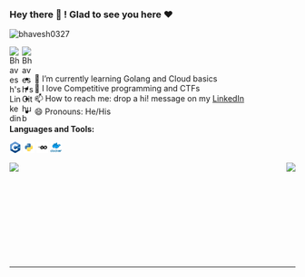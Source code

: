 <!--
**Bhavesh0327/Bhavesh0327** is a ✨ _special_ ✨ repository because its `README.md` (this file) appears on your GitHub profile.

Here are some ideas to get you started:

- 🔭 I’m currently working on ...
- 🌱 I’m currently learning ...
- 👯 I’m looking to collaborate on ...
- 🤔 I’m looking for help with ...
- 💬 Ask me about ...
- 📫 How to reach me: ...
- 😄 Pronouns: ...
- ⚡ Fun fact: ...
-->

### Hey there :wave: ! Glad to see you here :heart:
<p align="left"> <img src="https://komarev.com/ghpvc/?username=bhavesh0327&label=Views&color=blue&style=plastic" alt="bhavesh0327" /> </p>


<a href="https://www.linkedin.com/in/bhavesh-mandhan-833612b1/">
  <img align="left" alt="Bhavesh's Linkedin" width="22px" src="https://cdn.jsdelivr.net/npm/simple-icons@v3/icons/linkedin.svg" />
</a>
<a href="https://github.com/Bhavesh0327">
  <img align="left" alt="Bhavesh's Github" width="22px" src="https://cdn.jsdelivr.net/npm/simple-icons@v3/icons/github.svg" />
</a>

<br/>
<br/>


- 🌱 I’m currently learning Golang and Cloud basics
- 🌱 I love Competitive programming and CTFs
- 📫 How to reach me: drop a hi! message on my [LinkedIn](https://www.linkedin.com/in/bhavesh-mandhan-833612b1/)
- 😄 Pronouns: He/His

**Languages and Tools:**  

<code><img height="20" src="https://raw.githubusercontent.com/github/explore/80688e429a7d4ef2fca1e82350fe8e3517d3494d/topics/cpp/cpp.png"></code>
<code><img height="20" src="https://raw.githubusercontent.com/github/explore/80688e429a7d4ef2fca1e82350fe8e3517d3494d/topics/python/python.png"></code>
<code><img height="20" src="https://raw.githubusercontent.com/github/explore/80688e429a7d4ef2fca1e82350fe8e3517d3494d/topics/go/go.png"></code>
<code><img height="20" src="https://raw.githubusercontent.com/github/explore/80688e429a7d4ef2fca1e82350fe8e3517d3494d/topics/docker/docker.png"></code>


<img align="left" height=180em src="https://github-readme-stats.vercel.app/api/top-langs/?username=Bhavesh0327&theme=vue&hide=css,tcl,html"></img>
<img align="right" height=180em src="https://github-readme-stats.vercel.app/api?username=Bhavesh0327&count_private=true&show_icons=true&theme=vue&include_all_commits=true"></img>
<br/><br/><br/><br/><br/><br/><br/><br/><br/><br/>
<hr>
